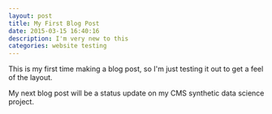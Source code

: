 ```yaml
---
layout: post
title: My First Blog Post
date: 2015-03-15 16:40:16
description: I'm very new to this
categories: website testing
---
```

This is my first time making a blog post, so I'm just testing it out to get a feel of the layout.

My next blog post will be a status update on my CMS synthetic data science project.
